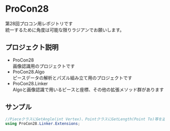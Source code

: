 # ProCon28
第28回プロコン用レポジトリです  
統一するために角度は可能な限りラジアンでお願いします。

## プロジェクト説明
- ProCon28  
  画像認識用のプロジェクトです
- ProCon28.Algo  
  ピースデータの解析とパズル組み立て用のプロジェクトです
- ProCon28.Linker  
  Algoと画像認識で用いるピースと座標、その他の拡張メソッド群があります
  
## サンプル
```cs
//PieceクラスにGetAngle(int Vertex)、PointクラスにGetLength(Point To)等を追加します
using ProCon28.Linker.Extensions;
```
